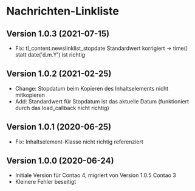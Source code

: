 # Nachrichten-Linkliste

## Version 1.0.3 (2021-07-15)

* Fix: tl_content.newslinklist_stopdate Standardwert korrigiert -> time() statt date('d.m.Y') ist richtig

## Version 1.0.2 (2021-02-25)

* Change: Stopdatum beim Kopieren des Inhaltselements nicht mitkopieren
* Add: Standardwert für Stopdatum ist das aktuelle Datum (funktioniert durch das load_callback nicht richtig)

## Version 1.0.1 (2020-06-25)

* Fix: Inhaltselement-Klasse nicht richtig referenziert

## Version 1.0.0 (2020-06-24)

* Initiale Version für Contao 4, migriert von Version 1.0.5 Contao 3
* Kleinere Fehler beseitigt
